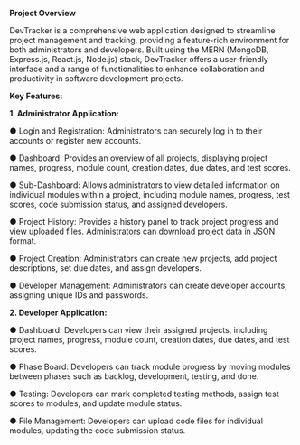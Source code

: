 
**Project Overview**

DevTracker is a comprehensive web application designed to
streamline project management and tracking, providing a
feature-rich environment for both administrators and developers.
Built using the MERN (MongoDB, Express.js, React.js, Node.js)
stack, DevTracker offers a user-friendly interface and a range of
functionalities to enhance collaboration and productivity in
software development projects.

****Key Features:****

**1. Administrator Application:**

● Login and Registration: Administrators can securely log in to
their accounts or register new accounts.

● Dashboard: Provides an overview of all projects, displaying
project names, progress, module count, creation dates, due
dates, and test scores.

● Sub-Dashboard: Allows administrators to view detailed
information on individual modules within a project, including
module names, progress, test scores, code submission status,
and assigned developers.

● Project History: Provides a history panel to track project
progress and view uploaded files. Administrators can
download project data in JSON format.

● Project Creation: Administrators can create new projects,
add project descriptions, set due dates, and assign
developers.

● Developer Management: Administrators can create
developer accounts, assigning unique IDs and passwords.

**2. Developer Application:**

● Dashboard: Developers can view their assigned projects,
including project names, progress, module count, creation
dates, due dates, and test scores.

● Phase Board: Developers can track module progress by moving
modules between phases such as backlog, development,
testing, and done.

● Testing: Developers can mark completed testing methods,
assign test scores to modules, and update module status.

● File Management: Developers can upload code files for
individual modules, updating the code submission status.
